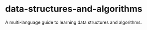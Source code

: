 # data-structures-and-algorithms
A multi-language guide to learning data structures and algorithms.

